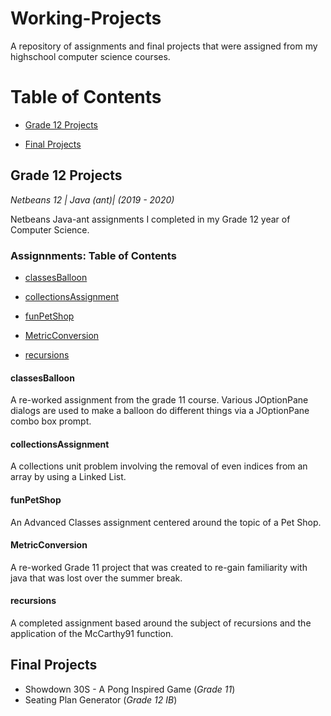 # Working-Projects

A repository of assignments and final projects that were assigned from my highschool computer science courses.

# Table of Contents

* [Grade 12 Projects](https://github.com/ChelseaBahsler/Working-Projects/blob/master/README.md#grade-12-projects)

* [Final Projects](https://github.com/ChelseaBahsler/Working-Projects/blob/master/README.md#final-projects)

## Grade 12 Projects
*Netbeans 12 | Java (ant)| (2019 - 2020)*

Netbeans Java-ant assignments I completed in my Grade 12 year of Computer Science.

### Assignnments: Table of Contents

*  [classesBalloon](https://github.com/ChelseaBahsler/Working-Projects/blob/master/README.md#classesballoon)

*  [collectionsAssignment](https://github.com/ChelseaBahsler/Working-Projects/blob/master/README.md#collectionsassignment)

*  [funPetShop](https://github.com/ChelseaBahsler/Working-Projects/blob/master/README.md#funpetshop)

*  [MetricConversion](https://github.com/ChelseaBahsler/Working-Projects/blob/master/README.md#metricconversion)

*  [recursions](https://github.com/ChelseaBahsler/Working-Projects/blob/master/README.md#recursions)

#### classesBalloon

A re-worked assignment from the grade 11 course.
Various JOptionPane dialogs are used to make a balloon do different things via a JOptionPane combo box prompt.

#### collectionsAssignment

A collections unit problem involving the removal of even indices from an array by using a Linked List.

#### funPetShop

An Advanced Classes assignment centered around the topic of a Pet Shop.

#### MetricConversion

A re-worked Grade 11 project that was created to re-gain familiarity with 
java that was lost over the summer break.  

#### recursions 

A completed assignment based around the subject of recursions and the 
application of the McCarthy91 function.


## Final Projects
 
* Showdown 30S - A Pong Inspired Game (*Grade 11*)
* Seating Plan Generator (*Grade 12 IB*)
